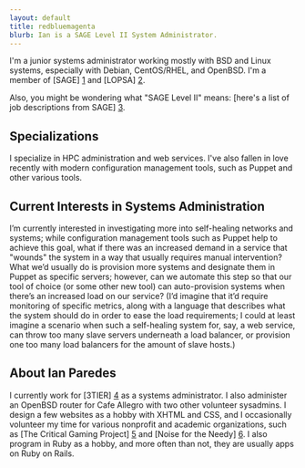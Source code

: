 ```yaml
---
layout: default
title: redbluemagenta
blurb: Ian is a SAGE Level II System Administrator.
---
```


I'm a junior systems administrator working mostly with BSD and Linux systems,
especially with Debian, CentOS/RHEL, and OpenBSD.  I'm a member of [SAGE] [1]
and [LOPSA] [2].

Also, you might be wondering what "SAGE Level II" means: [here's a list of
job descriptions from SAGE] [3].

Specializations
---------------

I specialize in HPC administration and web services.  I've also fallen in love
recently with modern configuration management tools, such as Puppet and other
various tools.

Current Interests in Systems Administration
-------------------------------------------

I’m currently interested in investigating more into self-healing networks and
systems; while configuration management tools such as Puppet help to achieve
this goal, what if there was an increased demand in a service that "wounds"
the system in a way that usually requires manual intervention? What we’d
usually do is provision more systems and designate them in Puppet as specific
servers; however, can we automate this step so that our tool of choice (or
some other new tool) can auto-provision systems when there’s an increased load
on our service? (I’d imagine that it’d require monitoring of specific metrics,
along with a language that describes what the system should do in order to
ease the load requirements; I could at least imagine a scenario when such a
self-healing system for, say, a web service, can throw too many slave servers
underneath a load balancer, or provision one too many load balancers for the
amount of slave hosts.)

About Ian Paredes
-----------------

I currently work for [3TIER] [4] as a systems administrator. I also administer
an OpenBSD router for Cafe Allegro with two other volunteer sysadmins. I
design a few websites as a hobby with XHTML and CSS, and I occasionally
volunteer my time for various nonprofit and academic organizations, such as
[The Critical Gaming Project] [5] and [Noise for the Needy] [6]. I also
program in Ruby as a hobby, and more often than not, they are usually apps
on Ruby on Rails.

[1]: http://sage.org
[2]: http://lopsa.org
[3]: http://www.sage.org/field/jobs-descriptions.html
[4]: http://3tier.com
[5]: http://depts.washington.edu/critgame
[6]: http://noisefortheneedy.org
